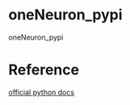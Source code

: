 # oneNeuron_pypi
oneNeuron_pypi

# Reference 
[official python docs](https://packaging.python.org/tutorials/packaging-projects/)